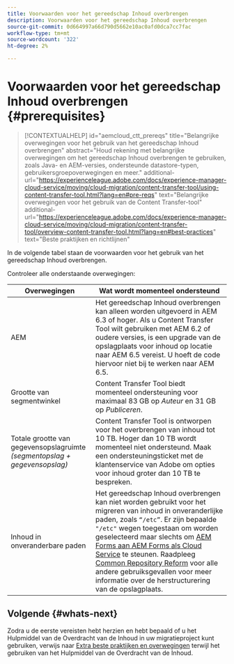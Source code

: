 ```yaml
---
title: Voorwaarden voor het gereedschap Inhoud overbrengen
description: Voorwaarden voor het gereedschap Inhoud overbrengen
source-git-commit: 0d664997a66d790d5662e10ac0afd0dca7cc7fac
workflow-type: tm+mt
source-wordcount: '322'
ht-degree: 2%

---
```


# Voorwaarden voor het gereedschap Inhoud overbrengen {#prerequisites}

>[!CONTEXTUALHELP]
>id="aemcloud_ctt_prereqs"
>title="Belangrijke overwegingen voor het gebruik van het gereedschap Inhoud overbrengen"
>abstract="Houd rekening met belangrijke overwegingen om het gereedschap Inhoud overbrengen te gebruiken, zoals Java- en AEM-versies, ondersteunde datastore-typen, gebruikersgroepoverwegingen en meer."
>additional-url="https://experienceleague.adobe.com/docs/experience-manager-cloud-service/moving/cloud-migration/content-transfer-tool/using-content-transfer-tool.html?lang=en#pre-reqs" text="Belangrijke overwegingen voor het gebruik van de Content Transfer-tool"
>additional-url="https://experienceleague.adobe.com/docs/experience-manager-cloud-service/moving/cloud-migration/content-transfer-tool/overview-content-transfer-tool.html?lang=en#best-practices" text="Beste praktijken en richtlijnen"

In de volgende tabel staan de voorwaarden voor het gebruik van het gereedschap Inhoud overbrengen.

Controleer alle onderstaande overwegingen:

| Overwegingen | Wat wordt momenteel ondersteund |
|--- |--- |
| AEM | Het gereedschap Inhoud overbrengen kan alleen worden uitgevoerd in AEM 6.3 of hoger. Als u Content Transfer Tool wilt gebruiken met AEM 6.2 of oudere versies, is een upgrade van de opslagplaats voor inhoud op locatie naar AEM 6.5 vereist. U hoeft de code hiervoor niet bij te werken naar AEM 6.5. |
| Grootte van segmentwinkel | Content Transfer Tool biedt momenteel ondersteuning voor maximaal 83 GB op *Auteur* en 31 GB op *Publiceren*. |
| Totale grootte van gegevensopslagruimte <br>*(segmentopslag + gegevensopslag)* | Content Transfer Tool is ontworpen voor het overbrengen van inhoud tot 10 TB. Hoger dan 10 TB wordt momenteel niet ondersteund. Maak een ondersteuningsticket met de klantenservice van Adobe om opties voor inhoud groter dan 10 TB te bespreken. |
| Inhoud in onveranderbare paden | Het gereedschap Inhoud overbrengen kan niet worden gebruikt voor het migreren van inhoud in onveranderlijke paden, zoals `“/etc”`. Er zijn bepaalde `"/etc"` wegen toegestaan om worden geselecteerd maar slechts om [AEM Forms aan AEM Forms als Cloud Service](https://experienceleague.adobe.com/docs/experience-manager-forms-cloud-service/forms/migrate-to-forms-as-a-cloud-service.html?lang=en#paths-of-various-aem-forms-specific-assets) te steunen. Raadpleeg [Common Repository Reform](https://experienceleague.adobe.com/docs/experience-manager-64/deploying/restructuring/all-repository-restructuring-in-aem-6-4.html?lang=en#restructuring) voor alle andere gebruiksgevallen voor meer informatie over de herstructurering van de opslagplaats. |

## Volgende {#whats-next}

Zodra u de eerste vereisten hebt herzien en hebt bepaald of u het Hulpmiddel van de Overdracht van de Inhoud in uw migratieproject kunt gebruiken, verwijs naar [Extra beste praktijken en overwegingen](/help/move-to-cloud-service/content-transfer-tool/using-content-transfer-tool.md) terwijl het gebruiken van het Hulpmiddel van de Overdracht van de Inhoud.
